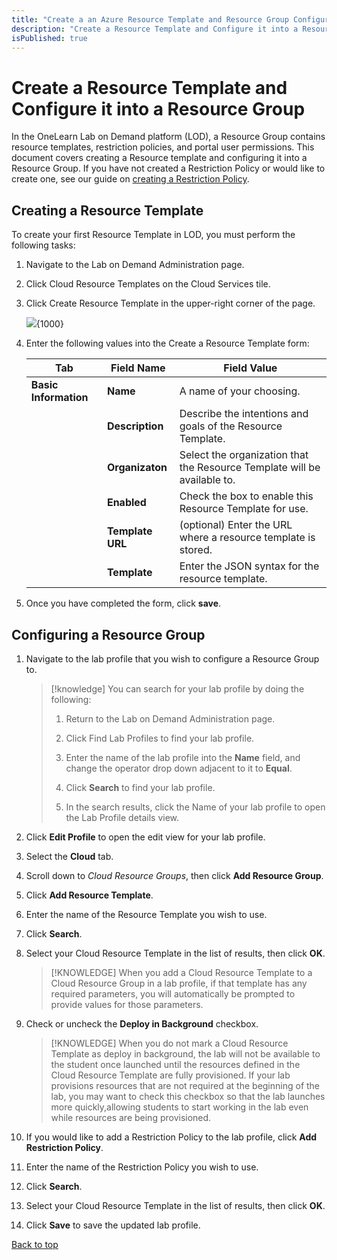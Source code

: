 ```yaml
---
title: "Create a an Azure Resource Template and Resource Group Configuration"
description: "Create a Resource Template and Configure it into a Resource Group."
isPublished: true
---
```


# Create a Resource Template and Configure it into a Resource Group

In the OneLearn Lab on Demand platform (LOD), a Resource Group contains resource templates, restriction policies, and portal user permissions. This document covers creating a Resource template and configuring it into a Resource Group. If you have not created a Restriction Policy or would like to create one, see our guide on [creating a Restriction Policy](create-a-restriction-policy.md). 

## Creating a Resource Template 

To create your first Resource Template in LOD, you must perform the following tasks:

1. Navigate to the Lab on Demand Administration page.

1. Click Cloud Resource Templates on the Cloud Services tile.

1. Click Create Resource Template in the upper-right corner of the page.

    ![](images/create-resource-template.png){1000}

1. Enter the following values into the Create a Resource Template form:

    |Tab|Field Name|Field Value|
    |--|--|--|
    |**Basic Information**|**Name**|A name of your choosing.|
    ||**Description**|Describe the intentions and goals of the Resource Template.|
    ||**Organizaton**|Select the organization that the Resource Template will be available to.|
    ||**Enabled**|Check the box to enable this Resource Template for use.|
    ||**Template URL**|(optional) Enter the URL where a resource template is stored.|
    ||**Template**|Enter the JSON syntax for the resource template.|

1. Once you have completed the form, click **save**. 

## Configuring a Resource Group

1. Navigate to the lab profile that you wish to configure a Resource Group to.

    >[!knowledge] You can search for your lab profile by doing the following:
    >
    >1. Return to the Lab on Demand Administration page.
    >
    >1. Click Find Lab Profiles to find your lab profile.
    >
    >1. Enter the name of the lab profile into the **Name** field, and change the operator drop down adjacent to it to **Equal**. 
    >
    >1. Click **Search** to find your lab profile.
    >
    >1. In the search results, click the Name of your lab profile to open the Lab Profile details view.

1. Click **Edit Profile** to open the edit view for your lab profile.

1. Select the **Cloud** tab.

1. Scroll down to _Cloud Resource Groups_, then click **Add Resource Group**.

1. Click **Add Resource Template**. 

1. Enter the name of the Resource Template you wish to use. 

1. Click **Search**. 

1. Select your Cloud Resource Template in the list of results, then click **OK**.

    > [!KNOWLEDGE] When you add a Cloud Resource Template to a Cloud Resource Group in a lab profile, if that template has any required parameters, you will automatically be prompted to provide values for those parameters. 

1. Check or uncheck the **Deploy in Background** checkbox.

    > [!KNOWLEDGE] When you do not mark a Cloud Resource Template as deploy in background, the lab will not be available to the student once launched until the resources defined in the Cloud Resource Template are fully provisioned. If your lab provisions resources that are not required at the beginning of the lab, you may want to check this checkbox so that the lab launches more quickly,allowing students to start working in the lab even while resources are being provisioned.

1. If you would like to add a Restriction Policy to the lab profile, click **Add Restriction Policy**. 

1. Enter the name of the Restriction Policy you wish to use. 

1. Click **Search**. 

1. Select your Cloud Resource Template in the list of results, then click **OK**.

1. Click **Save** to save the updated lab profile. 

[Back to top](#create-a-resource-template-and-configure-it-into-a-resource-group)
